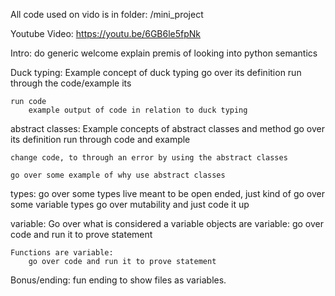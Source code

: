 All code used on vido is in folder: /mini_project

Youtube Video: https://youtu.be/6GB6le5fpNk

Intro: do generic welcome
    explain premis of looking into python semantics

Duck typing:
    Example concept of duck typing
        go over its definition
    run through the code/example its

    run code
        example output of code in relation to duck typing

abstract classes:
    Example concepts of abstract classes and method
        go over its definition
    run through code and example

    change code, to through an error by using the abstract classes

    go over some example of why use abstract classes

types:
    go over some types live
    meant to be open ended, just kind of go over some variable types
    go over mutability and just code it up

variable:
    Go over what is considered a variable
    objects are variable:
        go over code and run it to prove statement

    Functions are variable:
        go over code and run it to prove statement

Bonus/ending: fun ending to show files as variables.
